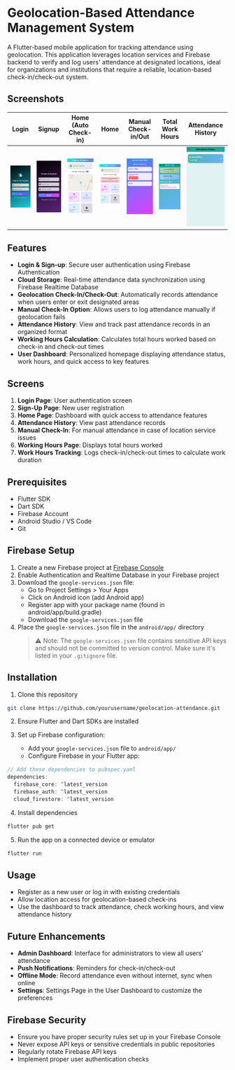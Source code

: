 # Geolocation-Based Attendance Management System

A Flutter-based mobile application for tracking attendance using geolocation. This application leverages location services and Firebase backend to verify and log users' attendance at designated locations, ideal for organizations and institutions that require a reliable, location-based check-in/check-out system.

## Screenshots

| **Login**              | **Signup**           | **Home (Auto Check-in)**  | **Home**              | **Manual Check-in/Out** | **Total Work Hours**     | **Attendance History**   |
|------------------------|----------------------|---------------------------|-----------------------|-------------------------|--------------------------|--------------------------|
| ![Login Screen](./screenshots/login.jpg)  | ![Signup Screen](./screenshots/signup.jpg)  | ![Home Screen Auto Check-in](./screenshots/home-screen.jpg) | ![Home Screen](./screenshots/home2.jpg)  | ![Manual Check-in/Out Screen](./screenshots/manual.jpg) | ![Total Work Hours Screen](./screenshots/working-hours.jpg) | ![Attendance History Screen](./screenshots/attendance-history.jpg)  |




## Features
- **Login & Sign-up**: Secure user authentication using Firebase Authentication
- **Cloud Storage**: Real-time attendance data synchronization using Firebase Realtime Database
- **Geolocation Check-In/Check-Out**: Automatically records attendance when users enter or exit designated areas
- **Manual Check-In Option**: Allows users to log attendance manually if geolocation fails
- **Attendance History**: View and track past attendance records in an organized format
- **Working Hours Calculation**: Calculates total hours worked based on check-in and check-out times
- **User Dashboard**: Personalized homepage displaying attendance status, work hours, and quick access to key features

## Screens
1. **Login Page**: User authentication screen
2. **Sign-Up Page**: New user registration
3. **Home Page**: Dashboard with quick access to attendance features
4. **Attendance History**: View past attendance records
5. **Manual Check-In**: For manual attendance in case of location service issues
6. **Working Hours Page**: Displays total hours worked
7. **Work Hours Tracking**: Logs check-in/check-out times to calculate work duration

## Prerequisites
- Flutter SDK
- Dart SDK
- Firebase Account
- Android Studio / VS Code
- Git

## Firebase Setup
1. Create a new Firebase project at [Firebase Console](https://console.firebase.google.com/)
2. Enable Authentication and Realtime Database in your Firebase project
3. Download the `google-services.json` file:
   - Go to Project Settings > Your Apps
   - Click on Android icon (add Android app)
   - Register app with your package name (found in android/app/build.gradle)
   - Download the `google-services.json` file
4. Place the `google-services.json` file in the `android/app/` directory
   > ⚠️ Note: The `google-services.json` file contains sensitive API keys and should not be committed to version control. Make sure it's listed in your `.gitignore` file.

## Installation
1. Clone this repository
```bash
git clone https://github.com/yourusername/geolocation-attendance.git
```

2. Ensure Flutter and Dart SDKs are installed

3. Set up Firebase configuration:
   - Add your `google-services.json` file to `android/app/`
   - Configure Firebase in your Flutter app:
```dart
// Add these dependencies to pubspec.yaml
dependencies:
  firebase_core: ^latest_version
  firebase_auth: ^latest_version
  cloud_firestore: ^latest_version
```

4. Install dependencies
```bash
flutter pub get
```

5. Run the app on a connected device or emulator
```bash
flutter run
```

## Usage
- Register as a new user or log in with existing credentials
- Allow location access for geolocation-based check-ins
- Use the dashboard to track attendance, check working hours, and view attendance history

## Future Enhancements
- **Admin Dashboard**: Interface for administrators to view all users' attendance
- **Push Notifications**: Reminders for check-in/check-out
- **Offline Mode**: Record attendance even without internet, sync when online
- **Settings**: Settings Page in the User Dashboard to customize the preferences

## Firebase Security
- Ensure you have proper security rules set up in your Firebase Console
- Never expose API keys or sensitive credentials in public repositories
- Regularly rotate Firebase API keys
- Implement proper user authentication checks






